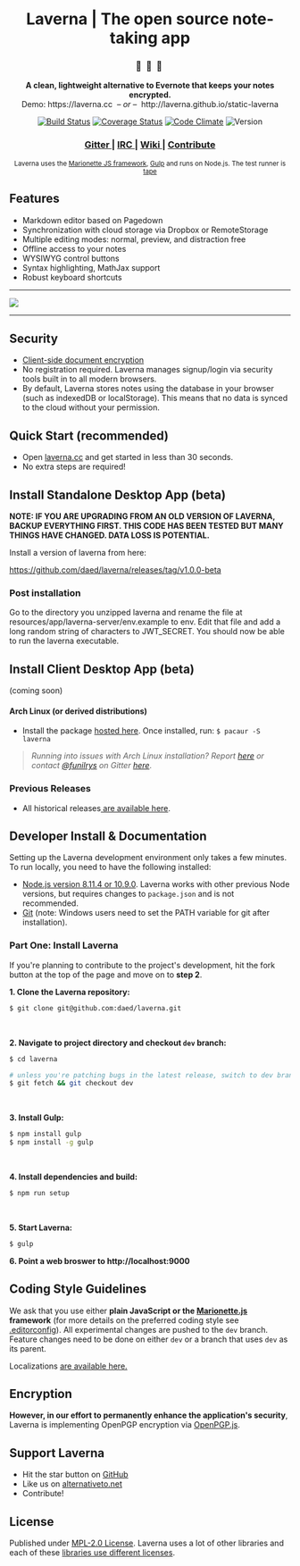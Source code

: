 <div align="center">
  <h1>Laverna | The open source note-taking app</h1>

  <h3>🔖  &nbsp;🔏  &nbsp;📄&nbsp;</h3>
  <p><strong>A clean, lightweight alternative to Evernote that keeps your notes encrypted.</strong><br>
    Demo: https://laverna.cc <i> &nbsp;– or –&nbsp; </i> http://laverna.github.io/static-laverna</p>

  [![Build Status](https://travis-ci.org/daed/laverna.svg?branch=dev)](https://travis-ci.org/daed/laverna)
  [![Coverage Status](https://coveralls.io/repos/github/daed/laverna/badge.svg?branch=dev)](https://coveralls.io/github/daed/laverna)
  [![Code Climate](https://codeclimate.com/github/daed/laverna/badges/gpa.svg)](https://codeclimate.com/github/daed/laverna)
  ![Version](https://img.shields.io/badge/Version-1.0.0.beta-orange.svg)

  <h3>
    <a href="https://gitter.im/Laverna/laverna">
      Gitter
    </a>
    <span> | </span>
    <a href="https://webchat.freenode.net/?channels=laverna">
      IRC
    </a>
    <span> | </span>
    <a href="https://github.com/daed/laverna/wiki">
      Wiki
    </a>
    <span> | </span>
    <a href="#developer-install--documentation">
      Contribute
    </a>
  </h3>

  <sub>
    Laverna uses the
    <a href="http://marionettejs.com/">Marionette JS framework</a>,
    <a href="http://gulpjs.com/">Gulp</a> and runs on Node.js. The test runner is <a href="https://github.com/substack/tape">tape</a>
  </sub>
</div>

## Features

* Markdown editor based on Pagedown
* Synchronization with cloud storage via Dropbox or RemoteStorage
* Multiple editing modes: normal, preview, and distraction free
* Offline access to your notes
* WYSIWYG control buttons
* Syntax highlighting, MathJax support
* Robust keyboard shortcuts

<hr>
<img src="https://s3.amazonaws.com/laverna-readme/Screen+Recording+2017-10-16+at+10.10+PM-min.gif">
<hr>

## Security
* [Client-side document encryption](#encryption)
* No registration required. Laverna manages signup/login via security tools built in to all modern browsers.
* By default, Laverna stores notes using the database in your browser (such as indexedDB or localStorage). This means that no data is synced to the cloud without your permission.

## Quick Start (recommended)

* Open [laverna.cc](https://laverna.cc/) and get started in less than 30 seconds.
* No extra steps are required!

## Install Standalone Desktop App (beta)

**NOTE: IF YOU ARE UPGRADING FROM AN OLD VERSION OF LAVERNA, BACKUP EVERYTHING FIRST.  THIS CODE HAS BEEN TESTED BUT MANY THINGS HAVE CHANGED.  DATA LOSS IS POTENTIAL.**

Install a version of laverna from here:

https://github.com/daed/laverna/releases/tag/v1.0.0-beta

### Post installation

Go to the directory you unzipped laverna and rename the file at resources/app/laverna-server/env.example to env.
Edit that file and add a long random string of characters to JWT_SECRET.
You should now be able to run the laverna executable.

## Install Client Desktop App (beta)
(coming soon)

#### Arch Linux (or derived distributions)

* Install the package [hosted here](https://aur.archlinux.org/packages/laverna/). Once installed, run: `$ pacaur -S laverna`

> *Running into issues with Arch Linux installation? Report [here](https://github.com/funilrys/PKGBUILD/issues/new) or contact [@funilrys](https://github.com/funilrys) on Gitter [here](https://gitter.im/funilrys_/PKGBUILD)*.

### Previous Releases

* All historical releases[ are available here](https://github.com/Laverna/laverna/releases).

## Developer Install & Documentation

Setting up the Laverna development environment only takes a few minutes. To run locally, you need to have the following installed:
* [Node.js version 8.11.4 or 10.9.0](https://nodejs.org/). Laverna works with other previous Node versions, but requires changes to `package.json` and is not recommended.
* [Git](https://git-scm.com/book/en/v2) (note: Windows users need to set the PATH variable for git after installation).


### Part One: Install Laverna

If you're planning to contribute to the project's development, hit the fork button at the top of the page and move on to **step 2**.
<br/>

**1. Clone the Laverna repository:**

```bash
$ git clone git@github.com:daed/laverna.git
```
<br/>

**2. Navigate to project directory and checkout `dev` branch:**

```bash
$ cd laverna

# unless you're patching bugs in the latest release, switch to dev branch:
$ git fetch && git checkout dev
```
<br/>

**3. Install Gulp:**

```bash
$ npm install gulp
$ npm install -g gulp
```
<br/>

**4. Install dependencies and build:**

```bash
$ npm run setup
```
<br/>

**5. Start Laverna:**

```bash
$ gulp
```

**6. Point a web broswer to http://localhost:9000**

## Coding Style Guidelines

We ask that you use either **plain JavaScript or the [Marionette.js](http://marionette.js/) framework** (for more details on the preferred coding style see [.editorconfig](https://github.com/Laverna/laverna/blob/master/.editorconfig)). All experimental changes are pushed to the `dev` branch. Feature changes need to be done on either `dev` or a branch that uses `dev` as its parent.

Localizations [are available here.](https://github.com/Laverna/laverna/blob/dev/CONTRIBUTE.md)

## Encryption

**However, in our effort to permanently enhance the application's security**, Laverna is implementing OpenPGP encryption via [OpenPGP.js](https://github.com/openpgpjs/openpgpjs).

## Support Laverna

* Hit the star button on [GitHub](https://github.com/daed/laverna)
* Like us on [alternativeto.net](http://alternativeto.net/software/laverna/)
* Contribute!


## License

Published under [MPL-2.0 License](https://www.mozilla.org/en-US/MPL/2.0/).
Laverna uses a lot of other libraries and each of these [libraries use different licenses](https://github.com/Laverna/laverna/blob/master/bower.json).

[1]: http://bitwiseshiftleft.github.io/sjcl/
[2]: https://github.com/Laverna/laverna/blob/master/bower.json
[3]: http://blockchain.info/address/1Q68HfLjNvWbLFr3KGK6nfXg7vc3hpDr11
[4]: https://www.gittip.com/Laverna/
[5]: http://alternativeto.net/software/laverna/
[6]: https://github.com/Laverna/laverna
[7]: https://github.com/Laverna/laverna/blob/master/CONTRIBUTE.md
[8]: http://nodejs.org
[9]: https://github.com/Laverna/static-laverna/archive/gh-pages.zip
[10]: https://laverna.cc/index.html
[11]: https://www.mozilla.org/en-US/MPL/2.0/
[12]: https://www.bountysource.com/teams/laverna
[13]: https://github.com/Laverna/laverna/releases
[14]: https://git-scm.com/book/en/v2
[15]: https://github.com/Laverna/laverna/wiki
